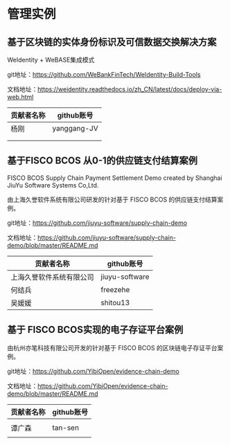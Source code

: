 # 管理实例

## 基于区块链的实体身份标识及可信数据交换解决方案

WeIdentity + WeBASE集成模式

git地址：https://github.com/WeBankFinTech/WeIdentity-Build-Tools

文档地址：https://weidentity.readthedocs.io/zh_CN/latest/docs/deploy-via-web.html

| 贡献者名称 | github账号 |
| ---------- | ---------- |
|      杨刚      |     yanggang-JV       |
|            |            |
|            |            |




## 基于FISCO BCOS 从0-1的供应链支付结算案例

FISCO BCOS Supply Chain Payment Settlement Demo created by Shanghai JiuYu Software Systems Co,Ltd.

由上海久誉软件系统有限公司研发的针对基于 FISCO BCOS 的供应链支付结算案例。

git地址：https://github.com/jiuyu-software/supply-chain-demo

文档地址：https://github.com/jiuyu-software/supply-chain-demo/blob/master/README.md

| 贡献者名称 | github账号 |
| ---------- | ---------- |
|    上海久誉软件系统有限公司    |  jiuyu-software          |
|  何结兵    | freezehe   |
|   吴媛媛   | shitou13  |



## 基于 FISCO BCOS实现的电子存证平台案例

由杭州亦笔科技有限公司开发的针对基于 FISCO BCOS 的区块链电子存证平台案例。

git地址：https://github.com/YibiOpen/evidence-chain-demo

文档地址：https://github.com/YibiOpen/evidence-chain-demo/blob/master/README.md

| 贡献者名称 | github账号 |
| ---------- | ---------- |
|            |            |
|     谭广森       |      tan-sen      |
|            |            |
